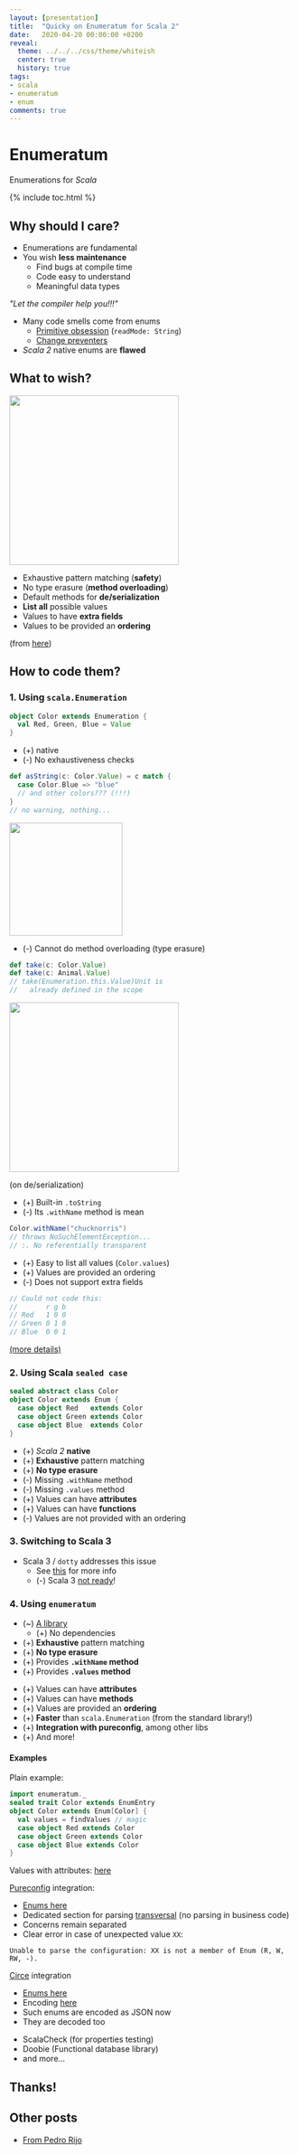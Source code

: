 ```yaml
---
layout: [presentation]
title:  "Quicky on Enumeratum for Scala 2"
date:   2020-04-20 00:00:00 +0200
reveal:
  theme: ../../../css/theme/whiteish
  center: true
  history: true
tags:
- scala 
- enumeratum
- enum
comments: true
---
```


# Enumeratum

Enumerations for _Scala_

<!--slide-down-->

{% include toc.html %}

<!--slide-down-->
 
## Why should I care?

<!--slide-down-->

- Enumerations are fundamental
- You wish **less maintenance**
  - Find bugs at compile time
  - Code easy to understand
  - Meaningful data types

_"Let the compiler help you!!!"_

<!--slide-down-->

- Many code smells come from enums
  - [Primitive obsession](https://refactoring.guru/smells/primitive-obsession) (`readMode: String`)
  - [Change preventers](https://refactoring.guru/refactoring/smells/change-preventers)
- _Scala 2_ native enums are **flawed**

<!--more-->

<!--slide-next-->

## What to wish?

<img src="https://i.pinimg.com/236x/29/06/1e/29061ea2855d7036d66507a674e799eb--macarons-th-birthday.jpg" height="300" width="300">

<!--slide-down-->

- Exhaustive pattern matching (**safety**)
- No type erasure (**method overloading**)
- Default methods for **de/serialization**
- **List all** possible values
- Values to have **extra fields**
- Values to be provided an **ordering**

(from [here](https://pedrorijo.com/blog/scala-enums/))

<!--slide-next-->


## How to code them?

<!--slide-next-->

### 1. Using `scala.Enumeration`

```scala
object Color extends Enumeration {
  val Red, Green, Blue = Value
}
```

<!--slide-down-->

- (+) native
- (-) No exhaustiveness checks

```scala
def asString(c: Color.Value) = c match {
  case Color.Blue => "blue"
  // and other colors??? (!!!)
}
// no warning, nothing...
```

<img src="https://pngimage.net/wp-content/uploads/2018/06/oh-my-god-png-8.png" height="200" width="200">

<!--slide-down-->

- (-) Cannot do method overloading (type erasure)

```scala
def take(c: Color.Value)
def take(c: Animal.Value)
// take(Enumeration.this.Value)Unit is 
//   already defined in the scope
```

<img src="https://www.kindpng.com/picc/b/88/883319.png" height="300" width="300">

<!--slide-down-->

(on de/serialization)

- (+) Built-in `.toString`
- (-) Its `.withName` method is mean

```scala
Color.withName("chucknorris")
// throws NoSuchElementException... 
// :. No referentially transparent
```

<!--slide-down-->

- (+) Easy to list all values (`Color.values`)
- (+) Values are provided an ordering
- (-) Does not support extra fields

```scala
// Could not code this:
//       r g b
// Red   1 0 0 
// Green 0 1 0
// Blue  0 0 1
```

[(more details)](https://medium.com/@yuriigorbylov/scala-enumerations-hell-5bdba2c1216)

<!--slide-next-->

### 2. Using Scala `sealed case`

```scala
sealed abstract class Color
object Color extends Enum {
  case object Red   extends Color
  case object Green extends Color
  case object Blue  extends Color
}
```

<!--slide-down-->

- (+) _Scala 2_ **native**
- (+) **Exhaustive** pattern matching
- (+) **No type erasure**
- (-) Missing `.withName` method
- (-) Missing `.values` method
- (+) Values can have **attributes**
- (+) Values can have **functions**
- (-) Values are not provided with an ordering


<!--slide-next-->

### 3. Switching to Scala 3

  - Scala 3 / `dotty` addresses this issue
    - See [this](http://dotty.epfl.ch/docs/reference/enums/enums.html) for more info
    - (-) Scala 3 [not ready](https://dotty.epfl.ch/docs/)!

<!--slide-next-->

### 4. Using `enumeratum`

- (~) [A library](https://github.com/lloydmeta/enumeratum)
  - (+) No dependencies
- (+) **Exhaustive** pattern matching
- (+) **No type erasure**
- (+) Provides **`.withName` method**
- (+) Provides **`.values` method**

<!--slide-down-->

- (+) Values can have **attributes**
- (+) Values can have **methods**
- (+) Values are provided an **ordering**
- (+) **Faster** than `scala.Enumeration` (from the standard library!)
- (+) **Integration with pureconfig**, among other libs
- (+) And more!

<!--slide-down-->

#### Examples

<!--slide-down-->

Plain example: 

```scala
import enumeratum._
sealed trait Color extends EnumEntry
object Color extends Enum[Color] {
  val values = findValues // magic
  case object Red extends Color
  case object Green extends Color
  case object Blue extends Color
}
```

<!--slide-down-->

Values with attributes: [here](https://github.com/mauriciojost/main4ino-server/blob/master/src/main/scala/org/mauritania/main4ino/security/Permission.scala#L11)

<!--slide-down-->

[Pureconfig](https://github.com/pureconfig/pureconfig) integration: 

- [Enums here](https://github.com/mauriciojost/main4ino-server/blob/master/src/main/scala/org/mauritania/main4ino/security/Permission.scala)
- Dedicated section for parsing [transversal](https://github.com/mauriciojost/main4ino-server/blob/master/src/main/scala/org/mauritania/main4ino/helpers/ConfigLoader.scala#L29) (no parsing in business code)
- Concerns remain separated
- Clear error in case of unexpected value `XX`:

```
Unable to parse the configuration: XX is not a member of Enum (R, W, RW, -).
```

<!--slide-down-->

[Circe](https://circe.github.io/circe/) integration

- [Enums here](https://github.com/mauriciojost/main4ino-server/blob/master/src/main/scala/org/mauritania/main4ino/models/Device.scala#L63)
- Encoding [here](https://github.com/mauriciojost/main4ino-server/blob/master/src/main/scala/org/mauritania/main4ino/helpers/ConfigLoader.scala#L21)
- Such enums are encoded as JSON now
- They are decoded too

<!--slide-down-->

- ScalaCheck (for properties testing)
- Doobie (Functional database library)
- and more...

<!--slide-next-->

## Thanks!

<!--slide-next-->

## Other posts

- [From Pedro Rijo](https://pedrorijo.com/blog/scala-enums/)

